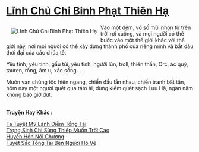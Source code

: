 <a href="https://truyenwiki.net/linh-chu-chi-binh-phat-thien-ha.35321/" title="Lĩnh Chủ Chi Binh Phạt Thiên Hạ"><h1>Lĩnh Chủ Chi Binh Phạt Thiên Hạ</h1></a><div style="display:table"><img align="right" style="float: left; padding: 10px;" src="https://truyenwiki.net/a/img/str/src/35321.jpg" alt="Lĩnh Chủ Chi Binh Phạt Thiên Hạ">Vào một đêm, vô số mũi nhọn từ trên trời rơi xuống, và mọi người có thể bước vào một thế giới khác với thế giới này, nơi mọi người có thể xây dựng thành phố của riêng mình và bắt đầu thời đại của các chúa tể.<p></p> Yêu tinh, yêu tinh, gấu túi, yêu tinh, người lùn, troll, thiên thần, Orc, ác quỷ, tauren, rồng, âm u, xác sống. . .<p></p> Muôn vạn chủng tộc hiên ngang, chiến đấu lẫn nhau, chiến tranh bất tận, hôm nay một người quét qua tám ải, dùng kiếm quét sạch Lưu Hà, ngàn năm không bao giờ dứt.</div><p><br><b>Truyện Hay Khác :</b></p><a href="https://truyenwiki.net/ta-tuyet-my-lanh-diem-tong-tai.35816/" alt="Ta Tuyệt Mỹ Lãnh Diễm Tổng Tài">Ta Tuyệt Mỹ Lãnh Diễm Tổng Tài</a><br/><a href="https://sangtacviet.wordpress.com/2020/10/22/trong-sinh-chi-sung-thiep-muon-troi-cao/" alt="Trọng Sinh Chi Sủng Thiếp Muốn Trời Cao">Trọng Sinh Chi Sủng Thiếp Muốn Trời Cao</a><br/><a href="https://github.com/nownovels/wikidich/tree/master/truyenhay/36241" alt="Huyền Hồn Nói Chương">Huyền Hồn Nói Chương</a><br/><a href="https://sangtacviet.wordpress.com/2020/10/22/tuyet-sac-tong-tai-ben-nguoi-ho-ve/" alt="Tuyệt Sắc Tổng Tài Bên Người Hộ Vệ">Tuyệt Sắc Tổng Tài Bên Người Hộ Vệ</a><br/>